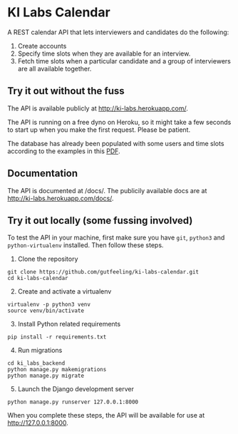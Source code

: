 # KI Labs Calendar

A REST calendar API that lets interviewers and candidates do the following:

1. Create accounts 
2. Specify time slots when they are available for an interview. 
3. Fetch time slots when a particular candidate and a group of interviewers are all available together.

## Try it out without the fuss

The API is available publicly at http://ki-labs.herokuapp.com/. 

The API is running on a free dyno on Heroku, so it might take a few seconds to start up when you make the first request.
Please be patient.

The database has already been populated with some users and time slots according to the examples in this [PDF](https://github.com/gutfeeling/ki-labs-calendar/blob/master/2018_Backend_Engineer_home_task.pdf).

## Documentation 

The API is documented at /docs/. The publicily available docs are at http://ki-labs.herokuapp.com/docs/.

## Try it out locally (some fussing involved)

To test the API in your machine, first make sure you have `git`, `python3` and `python-virtualenv` installed. Then 
follow these steps.

1. Clone the repository
  
  ```
  git clone https://github.com/gutfeeling/ki-labs-calendar.git
  cd ki-labs-calendar
  ```

2. Create and activate a virtualenv

  ```
  virtualenv -p python3 venv
  source venv/bin/activate
  ```
  
3. Install Python related requirements

  ```
  pip install -r requirements.txt
  ```

4. Run migrations 

  ```
  cd ki_labs_backend
  python manage.py makemigrations
  python manage.py migrate
  ```

5. Launch the Django development server

  ```
  python manage.py runserver 127.0.0.1:8000
  ```

When you complete these steps, the API will be available for use at http://127.0.0.1:8000. 
